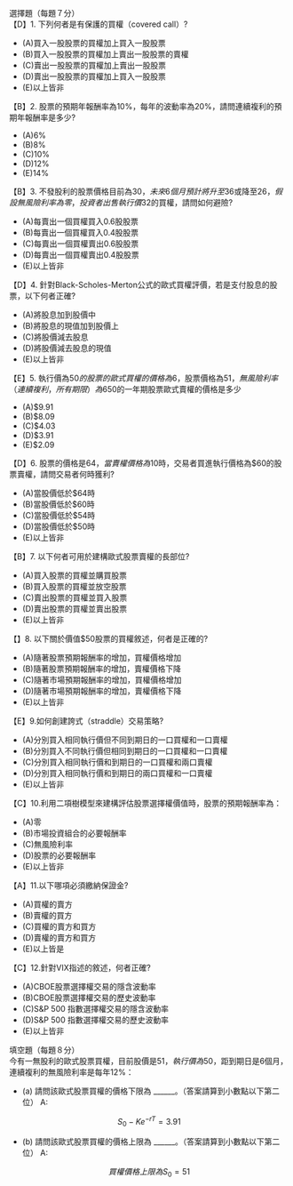 選擇題（每題７分）  
【D】1. 下列何者是有保護的買權（covered call）?
- (A)買入一股股票的買權加上買入一股股票
- (B)買入一股股票的買權加上賣出一股股票的賣權
- (C)賣出一股股票的買權加上賣出一股股票
- (D)賣出一股股票的買權加上買入一股股票
- (E)以上皆非

【B】2. 股票的預期年報酬率為10%，每年的波動率為20%，請問連續複利的預期年報酬率是多少?
- (A)6%
- (B)8%
- (C)10%
- (D)12%
- (E)14%

【B】3. 不發股利的股票價格目前為$30，未來6個月預計將升至$36或降至$26，假設無風險利率為零，投資者出售執行價$32的買權，請問如何避險?
- (A)每賣出一個買權買入0.6股股票
- (B)每賣出一個買權買入0.4股股票
- (C)每賣出一個買權賣出0.6股股票
- (D)每賣出一個買權賣出0.4股股票
- (E)以上皆非

【D】4. 針對Black-Scholes-Merton公式的歐式買權評價，若是支付股息的股票，以下何者正確?
- (A)將股息加到股價中
- (B)將股息的現值加到股價上
- (C)將股價減去股息
- (D)將股價減去股息的現值
- (E)以上皆非

【E】5. 執行價為$50的股票的歐式買權的價格為$6，股票價格為$51，無風險利率（連續複利，所有期限）為6%，到期時間為一年，請問執行價為$50的一年期股票歐式賣權的價格是多少
- (A)$9.91
- (B)$8.09
- (C)$4.03
- (D)$3.91
- (E)$2.09

【D】6. 股票的價格是$64，當賣權價格為$10時，交易者買進執行價格為$60的股票賣權，請問交易者何時獲利?
- (A)當股價低於$64時
- (B)當股價低於$60時
- (C)當股價低於$54時
- (D)當股價低於$50時
- (E)以上皆非

【B】7. 以下何者可用於建構歐式股票賣權的長部位?
- (A)買入股票的買權並購買股票
- (B)買入股票的買權並放空股票
- (C)賣出股票的買權並買入股票
- (D)賣出股票的買權並賣出股票
- (E)以上皆非

【】8. 以下關於價值$50股票的買權敘述，何者是正確的?
- (A)隨著股票預期報酬率的增加，買權價格增加
- (B)隨著股票預期報酬率的增加，賣權價格下降
- (C)隨著市場預期報酬率的增加，買權價格增加
- (D)隨著市場預期報酬率的增加，賣權價格下降
- (E)以上皆非

【E】9.如何創建誇式（straddle）交易策略?
- (A)分別買入相同執行價但不同到期日的一口買權和一口賣權
- (B)分別買入不同執行價但相同到期日的一口買權和一口賣權
- (C)分別買入相同執行價和到期日的一口買權和兩口賣權
- (D)分別買入相同執行價和到期日的兩口買權和一口賣權
- (E)以上皆非

【C】10.利用二項樹模型來建構評估股票選擇權價值時，股票的預期報酬率為：
- (A)零
- (B)市場投資組合的必要報酬率
- (C)無風險利率
- (D)股票的必要報酬率
- (E)以上皆非

【A】11.以下哪項必須繳納保證金?
- (A)買權的賣方
- (B)賣權的買方
- (C)買權的賣方和買方
- (D)賣權的賣方和買方
- (E)以上皆是

【C】12.針對VIX指述的敘述，何者正確?
- (A)CBOE股票選擇權交易的隱含波動率
- (B)CBOE股票選擇權交易的歷史波動率
- (C)S&P 500 指數選擇權交易的隱含波動率
- (D)S&P 500 指數選擇權交易的歷史波動率
- (E)以上皆非

填空題（每題８分）  
今有一無股利的歐式股票買權，目前股價是$51，執行價為$50，距到期日是6個月，連續複利的無風險利率是每年12%：
- (a) 請問該歐式股票買權的價格下限為 ______。（答案請算到小數點以下第二位）
  A:

$$ S_0 - Ke^{-rT} = 3.91 $$
  
- (b) 請問該歐式股票買權的價格上限為 ______。（答案請算到小數點以下第二位）
  A:

$$ 買權價格上限為S_0 =51 $$










